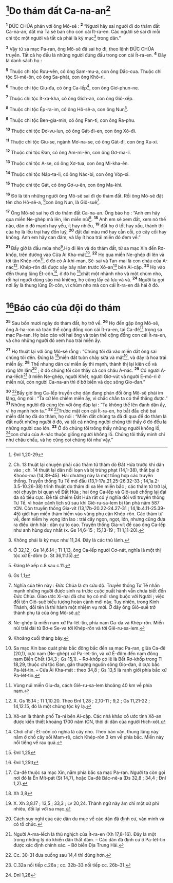 # [^1*]Do thám đất Ca-na-an[^1]
<sup><b>1</b></sup> ĐỨC CHÚA phán với ông Mô-sê : <sup><b>2</b></sup> “Ngươi hãy sai người đi do thám đất Ca-na-an, đất mà Ta sẽ ban cho con cái Ít-ra-en. Các ngươi sẽ sai đi mỗi chi tộc một người và tất cả phải là kỳ mục[^2] trong dân.”

<sup><b>3</b></sup> Vậy từ sa mạc Pa-ran, ông Mô-sê đã sai họ đi, theo lệnh ĐỨC CHÚA truyền. Tất cả họ đều là những người đứng đầu trong con cái Ít-ra-en. <sup><b>4</b></sup> Đây là danh sách họ :

<sup><b>5</b></sup> Thuộc chi tộc Rưu-vên, có ông Sam-mu-a, con ông Dắc-cua. Thuộc chi tộc Si-mê-ôn, có ông Sa-phát, con ông Khô-ri.

<sup><b>6</b></sup> Thuộc chi tộc Giu-đa, có ông Ca-lếp[^3], con ông Giơ-phun-ne.

<sup><b>7</b></sup> Thuộc chi tộc Ít-xa-kha, có ông Gích-an, con ông Giô-xếp.

<sup><b>8</b></sup> Thuộc chi tộc Ép-ra-im, có ông Hô-sê-a, con ông Nun[^4].

<sup><b>9</b></sup> Thuộc chi tộc Ben-gia-min, có ông Pan-ti, con ông Ra-phu.

<sup><b>10</b></sup> Thuộc chi tộc Dơ-vu-lun, có ông Gát-đi-en, con ông Xô-đi.

<sup><b>11</b></sup> Thuộc chi tộc Giu-se, ngành Mơ-na-se, có ông Gát-đi, con ông Xu-xi.

<sup><b>12</b></sup> Thuộc chi tộc Đan, có ông Am-mi-ên, con ông Gơ-ma-li.

<sup><b>13</b></sup> Thuộc chi tộc A-se, có ông Xơ-tua, con ông Mi-kha-ên.

<sup><b>14</b></sup> Thuộc chi tộc Náp-ta-li, có ông Nác-bi, con ông Vóp-xi.

<sup><b>15</b></sup> Thuộc chi tộc Gát, có ông Gơ-u-ên, con ông Ma-khi.

<sup><b>16</b></sup> Đó là tên những người ông Mô-sê sai đi do thám đất. Rồi ông Mô-sê đặt tên cho Hô-sê-a, [^2*]con ông Nun, là Giô-suê[^5].

<sup><b>17</b></sup> Ông Mô-sê sai họ đi do thám đất Ca-na-an. Ông bảo họ : “Anh em hãy qua miền Ne-ghép mà lên, lên miền núi[^6]. <sup><b>18</b></sup> Anh em sẽ xem đất, xem nó thế nào, dân ở đó mạnh hay yếu, ít hay nhiều, <sup><b>19</b></sup> đất họ ở tốt hay xấu, thành thị của họ là lều trại hay đồn luỹ, <sup><b>20</b></sup> đất đai màu mỡ hay cằn cỗi, có cây cối hay không. Anh em hãy can đảm, và lấy ít hoa trái miền đó đem về.”

<sup><b>21</b></sup> Bấy giờ là đầu mùa nho[^7].Họ đi lên và do thám đất, từ sa mạc Xin đến Rơ-khốp, trên đường vào Cửa Ải Kha-mát[^8]. <sup><b>22</b></sup> Họ qua miền Ne-ghép đi lên và tới tận Khép-rôn[^9], ở đó có A-khi-man, Sê-sai và Tan-mai là con cháu của A-nác[^10]. Khép-rôn đã được xây bảy năm trước Xô-an[^11] bên Ai-cập. <sup><b>23</b></sup> Họ vào đến thung lũng Ét-côn[^12], ở đó họ [^3*]chặt một nhành nho và một chùm nho, rồi hai người dùng sào mà khiêng, họ cũng lấy cả lựu và vả. <sup><b>24</b></sup> Người ta gọi nơi ấy là thung lũng Ét-côn, vì chùm nho mà con cái Ít-ra-en đã hái ở đó.

# [^4*]Báo cáo của đội do thám
<sup><b>25</b></sup> Sau bốn mươi ngày do thám đất, họ trở về. <sup><b>26</b></sup> Họ đến gặp ông Mô-sê, ông A-ha-ron và toàn thể cộng đồng con cái Ít-ra-en, tại Ca-đê[^13] trong sa mạc Pa-ran. Họ báo cáo với hai ông và toàn thể cộng đồng con cái Ít-ra-en, và cho những người đó xem hoa trái miền ấy.

<sup><b>27</b></sup> Họ thuật lại với ông Mô-sê rằng : “Chúng tôi đã vào miền đất ông sai chúng tôi đến. Đúng là [^5*]miền đất tuôn chảy sữa và mật[^14], và đây là hoa trái miền ấy. <sup><b>28</b></sup> Thế nhưng dân cư miền ấy thì mạnh, thành thị lại kiên cố và rộng lớn lắm[^15] ; ở đó chúng tôi còn thấy cả con cháu A-nác. <sup><b>29</b></sup> Có người A-ma-lếch[^16] ở miền Ne-ghép, người Khết, người Giơ-vút và người E-mô-ri ở miền núi, còn người Ca-na-an thì ở bờ biển và dọc sông Gio-đan.”

<sup><b>30</b></sup> [^17]Bấy giờ ông Ca-lếp truyền cho dân đang phản đối ông Mô-sê phải im lặng, ông nói : “Ta cứ lên chiếm miền ấy, vì chắc chắn ta có thể thắng được.” <sup><b>31</b></sup> Những người đã cùng lên với ông đáp lại : “Ta không thể lên đánh dân ấy, vì họ mạnh hơn ta.” <sup><b>32</b></sup> [^18]Trước mặt con cái Ít-ra-en, họ bắt đầu chê bai miền đất họ đã do thám, họ nói : “Miền đất chúng ta đã đi qua để do thám là đất nuốt những người ở đó, và tất cả những người chúng tôi thấy ở đó đều là những người cao lớn. <sup><b>33</b></sup> Ở đó chúng tôi trông thấy những người khổng lồ, [^6*]con cháu của A-nác thuộc giống người khổng lồ. Chúng tôi thấy mình chỉ như châu chấu, và họ cũng coi chúng tôi như vậy.”

[^1]: Ch. 13 thuật lại chuyện phái các thám tử thăm dò Đất Hứa trước khi dân vào ; ch. 14 thuật lại dân nổi loạn và bị trừng phạt (14,1-38), thất bại ở Khoóc-ma (14,39-45). Hai chương này là một tổng hợp các truyền thống. Truyền thống Tư Tế mở đầu (13,1-17a.21.25-26.32-33 ; 14,1a.2-3.5-10.26-38) trình thuật do thám đi xa lên miền bắc ; các thám tử trở lại, nói chuyện bi quan về Đất Hứa ; hai ông Ca-lếp và Giô-suê chống lại đại đa số tiêu cực. Đề tài chiếm Đất Hứa rất có ý nghĩa đối với truyền thống Tư Tế, vì hoàn cảnh lịch sử sau khi Giê-ru-sa-lem bị tàn phá năm 587 tCN. Còn truyền thống Gia-vít (13,17b-20.22-24.27-31 ; 14,1b.4.11-25.39-45) giới hạn miền thám hiểm vào vùng phụ cận Khép-rôn. Các thám tử về, đem niềm hy vọng lớn lao : trái cây ngon, ngọt, lớn, nhưng cũng đưa ra điều kinh hãi : dân cư to cao. Truyền thống Gia-vít đề cao ông Ca-lếp như anh hùng duy nhất (x. Gs 14,6-15 ; 15,13-19 ; Tl 1,11-20).
[^2]: Không phải là kỳ mục như 11,24. Đây là các thủ lãnh.
[^3]: Ở 32,12 ; Gs 14,6.14 ; Tl 1,13, ông Ca-lếp người Cơ-nát, nghĩa là một thị tộc xứ Ê-đôm (x. St 36,11.15).
[^4]: Đáng lẽ xếp c.8 sau c.11.
[^5]: Nghĩa của tên này : Đức Chúa là ơn cứu độ. Truyền thống Tư Tế nhấn mạnh những người được sinh ra trước cuộc xuất hành vẫn chưa biết đến Đức Chúa. Giao ước Xi-nai đã cho họ có mối ràng buộc với Người ; việc đổi tên Giô-suê biểu tượng hoàn cảnh mới này. Tuy nhiên, trong Kinh Thánh, đổi tên là thi hành một nhiệm vụ mới. Ở đây ông Giô-suê trở thành phụ tá của ông Mô-sê.
[^6]: Ne-ghép là miền nam xứ Pa-lét-tin, phía nam Ga-da và Khép-rôn. Miền núi trải dài từ Bơ-e Se-va tới Khép-rôn và tới Giê-ru-sa-lem.
[^7]: Khoảng cuối tháng bảy.
[^8]: Sa mạc Xin bao quát phía bắc đông bắc đến sa mạc Pa-ran, giữa Ca-đê (20,1), cực nam (Ne-ghép) xứ Pa-lét-tin, và xứ Ê-đôm đến nam đông nam Biển Chết (34,3 ; Gs 15,1). – Rơ-khốp có lẽ là Bết Rơ-khốp trong Tl 18,29, thuộc chi tộc Đan, gần thượng nguồn sông Gio-đan, ở cực bắc Pa-lét-tin. – Cửa Ải Kha-mát : theo 34,8 ; Gs 13,5 là ranh giới phía bắc xứ Pa-lét-tin.
[^9]: Vùng núi miền Giu-đa, cách Giê-ru-sa-lem khoảng 40 km về phía nam.
[^10]: X. Gs 15,14 ; Tl 1,10.20. Theo Đnl 1,28 ; 2,10-11 ; 9,2 ; Gs 11,21-22 ; 14,12.15, đó là một chủng tộc kỳ lạ.
[^11]: Xô-an là thành phố Ta-ni bên Ai-cập. Các nhà khảo cổ ước tính Xô-an được kiến thiết khoảng 1700 năm tCN, thời di dân của người Hích-xót.
[^12]: Chơi chữ : Ét-côn có nghĩa là cây nho. Theo bản văn, thung lũng này nằm ở chỗ cây sồi Mam-rê, cách Khép-rôn 3 km về phía bắc. Miền này nổi tiếng về rau quả.
[^13]: Ca-đê thuộc sa mạc Xin, nằm phía bắc sa mạc Pa-ran. Người ta còn gọi nơi đó là Ên Mít-pát (St 14,7), hoặc Ca-đê Bác-nê-a (Ds 32,8 ; 34,4 ; Đnl 1,2).
[^14]: X. Xh 3,8.17 ; 13,5 ; 33,3 ; Lv 20,24. Thành ngữ này ám chỉ một xứ phì nhiêu, đối lại với sa mạc.
[^15]: Cách suy nghĩ của các dân du mục về các dân đã định cư, văn minh và có tổ chức.
[^16]: Người A-ma-lếch là thù nghịch của Ít-ra-en (Xh 17,8-16). Đây là một trong những lý do khiến dân thất đảm. – Các dân đã định cư ở Pa-lét-tin được xác định chính xác. – Bờ biển Địa Trung Hải.
[^17]: Cc. 30-31 đưa xuống sau 14,4 thì đúng hơn.
[^18]: C.32a nối tiếp c.26a ; cc. 32b-33 nối tiếp cc. 26b-31.
[^1*]: Đnl 1,20-29
[^2*]: Gs 1,1
[^3*]: Đnl 1,25
[^4*]: Đnl 1,25tt
[^5*]: Xh 3,8
[^6*]: Đnl 1,28
